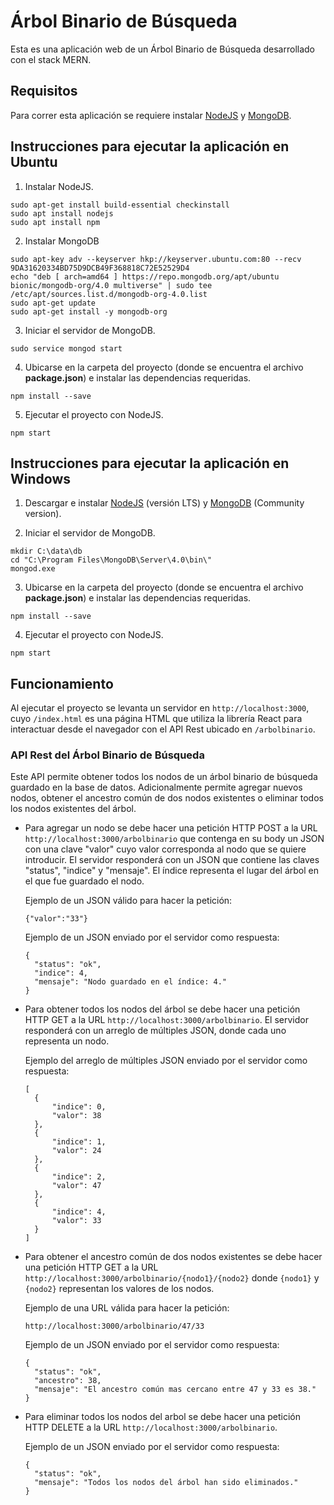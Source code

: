 # Árbol Binario de Búsqueda
Esta es una aplicación web de un Árbol Binario de Búsqueda desarrollado con el stack MERN.

## Requisitos
Para correr esta aplicación se requiere instalar [NodeJS](https://nodejs.org/es/) y [MongoDB](https://www.mongodb.com/).

## Instrucciones para ejecutar la aplicación en Ubuntu
1. Instalar NodeJS.
  ```
  sudo apt-get install build-essential checkinstall
  sudo apt install nodejs
  sudo apt install npm
  ```
2. Instalar MongoDB
  ```
  sudo apt-key adv --keyserver hkp://keyserver.ubuntu.com:80 --recv 9DA31620334BD75D9DCB49F368818C72E52529D4
  echo "deb [ arch=amd64 ] https://repo.mongodb.org/apt/ubuntu bionic/mongodb-org/4.0 multiverse" | sudo tee /etc/apt/sources.list.d/mongodb-org-4.0.list
  sudo apt-get update
  sudo apt-get install -y mongodb-org
  ```
3. Iniciar el servidor de MongoDB.
  ```
  sudo service mongod start
  ```
4. Ubicarse en la carpeta del proyecto (donde se encuentra el archivo **package.json**) e instalar las dependencias requeridas.
  ```
  npm install --save
  ```
5. Ejecutar el proyecto con NodeJS.
  ```
  npm start
  ```

## Instrucciones para ejecutar la aplicación en Windows
1. Descargar e instalar [NodeJS](https://nodejs.org/es/) (versión LTS) y [MongoDB](https://www.mongodb.com/download-center/community) (Community version).

2. Iniciar el servidor de MongoDB.
  ```
  mkdir C:\data\db
  cd "C:\Program Files\MongoDB\Server\4.0\bin\"
  mongod.exe
  ```
3. Ubicarse en la carpeta del proyecto (donde se encuentra el archivo **package.json**) e instalar las dependencias requeridas.
  ```
  npm install --save
  ```
4. Ejecutar el proyecto con NodeJS.
  ```
  npm start
  ```
## Funcionamiento
Al ejecutar el proyecto se levanta un servidor en `http://localhost:3000`, cuyo `/index.html` es una página HTML que utiliza la librería React para interactuar desde el navegador con el API Rest ubicado en `/arbolbinario`.

### API Rest del Árbol Binario de Búsqueda
Este API permite obtener todos los nodos de un árbol binario de búsqueda guardado en la base de datos. Adicionalmente permite agregar nuevos nodos, obtener el ancestro común de dos nodos existentes o eliminar todos los nodos existentes del árbol.

- Para agregar un nodo se debe hacer una petición HTTP POST a la URL `http://localhost:3000/arbolbinario` que contenga en su body un JSON con una clave "valor" cuyo valor corresponda al nodo que se quiere introducir. El servidor responderá con un JSON que contiene las claves "status", "indice" y "mensaje". El índice representa el lugar del árbol en el que fue guardado el nodo.
  
  Ejemplo de un JSON válido para hacer la petición: 
  ```
  {"valor":"33"}
  ```
  Ejemplo de un JSON enviado por el servidor como respuesta: 
  ```
  {
    "status": "ok",
    "indice": 4,
    "mensaje": "Nodo guardado en el índice: 4."
  }
  ```
  
- Para obtener todos los nodos del árbol se debe hacer una petición HTTP GET a la URL `http://localhost:3000/arbolbinario`. El servidor responderá con un arreglo de múltiples JSON, donde cada uno representa un nodo.
  
  Ejemplo del arreglo de múltiples JSON enviado por el servidor como respuesta: 
  ```
  [
    {
        "indice": 0,
        "valor": 38
    },
    {
        "indice": 1,
        "valor": 24
    },
    {
        "indice": 2,
        "valor": 47
    },
    {
        "indice": 4,
        "valor": 33
    }
  ]
  ```
- Para obtener el ancestro común de dos nodos existentes se debe hacer una petición HTTP GET a la URL `http://localhost:3000/arbolbinario/{nodo1}/{nodo2}` donde `{nodo1}` y `{nodo2}` representan los valores de los nodos.

  Ejemplo de una URL válida para hacer la petición: 
  
  ```
  http://localhost:3000/arbolbinario/47/33
  ```
  Ejemplo de un JSON enviado por el servidor como respuesta: 
  ```
  {
    "status": "ok",
    "ancestro": 38,
    "mensaje": "El ancestro común mas cercano entre 47 y 33 es 38."
  }
  ```
- Para eliminar todos los nodos del arbol se debe hacer una petición HTTP DELETE a la URL `http://localhost:3000/arbolbinario`.
  
  Ejemplo de un JSON enviado por el servidor como respuesta: 
  ```
  {
    "status": "ok",
    "mensaje": "Todos los nodos del árbol han sido eliminados."
  }
  ```
